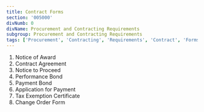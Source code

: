 ```yaml
---
title: Contract Forms
section: '005000'
divNumb: 0
divName: Procurement and Contracting Requirements
subgroup: Procurement and Contracting Requirements
tags: ['Procurement', 'Contracting', 'Requirements', 'Contract', 'Forms']
---
```


1. Notice of Award
2. Contract Agreement
3. Notice to Proceed
4. Performance Bond
5. Payment Bond
6. Application for Payment
7. Tax Exemption Certificate
8. Change Order Form
